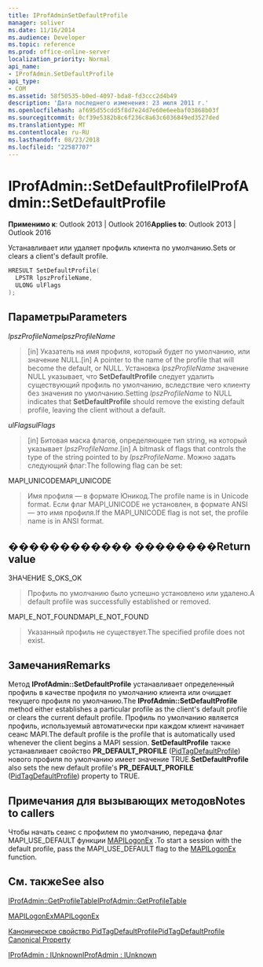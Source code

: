 ```yaml
---
title: IProfAdminSetDefaultProfile
manager: soliver
ms.date: 11/16/2014
ms.audience: Developer
ms.topic: reference
ms.prod: office-online-server
localization_priority: Normal
api_name:
- IProfAdmin.SetDefaultProfile
api_type:
- COM
ms.assetid: 58f50535-b0ed-4097-bda8-fd3ccc2d4b49
description: 'Дата последнего изменения: 23 июля 2011 г.'
ms.openlocfilehash: af695d55cdd5f8d7e24d7e60e6eebaf03868b03f
ms.sourcegitcommit: 0cf39e5382b8c6f236c8a63c6036849ed3527ded
ms.translationtype: MT
ms.contentlocale: ru-RU
ms.lasthandoff: 08/23/2018
ms.locfileid: "22587707"
---
```

# <a name="iprofadminsetdefaultprofile"></a><span data-ttu-id="bbfd6-103">IProfAdmin::SetDefaultProfile</span><span class="sxs-lookup"><span data-stu-id="bbfd6-103">IProfAdmin::SetDefaultProfile</span></span>

  
  
<span data-ttu-id="bbfd6-104">**Применимо к**: Outlook 2013 | Outlook 2016</span><span class="sxs-lookup"><span data-stu-id="bbfd6-104">**Applies to**: Outlook 2013 | Outlook 2016</span></span> 
  
<span data-ttu-id="bbfd6-105">Устанавливает или удаляет профиль клиента по умолчанию.</span><span class="sxs-lookup"><span data-stu-id="bbfd6-105">Sets or clears a client's default profile.</span></span>
  
```cpp
HRESULT SetDefaultProfile(
  LPSTR lpszProfileName,
  ULONG ulFlags
);
```

## <a name="parameters"></a><span data-ttu-id="bbfd6-106">Параметры</span><span class="sxs-lookup"><span data-stu-id="bbfd6-106">Parameters</span></span>

 <span data-ttu-id="bbfd6-107">_lpszProfileName_</span><span class="sxs-lookup"><span data-stu-id="bbfd6-107">_lpszProfileName_</span></span>
  
> <span data-ttu-id="bbfd6-108">[in] Указатель на имя профиля, который будет по умолчанию, или значение NULL.</span><span class="sxs-lookup"><span data-stu-id="bbfd6-108">[in] A pointer to the name of the profile that will become the default, or NULL.</span></span> <span data-ttu-id="bbfd6-109">Установка _lpszProfileName_ значение NULL указывает, что **SetDefaultProfile** следует удалить существующий профиль по умолчанию, вследствие чего клиенту без значения по умолчанию.</span><span class="sxs-lookup"><span data-stu-id="bbfd6-109">Setting  _lpszProfileName_ to NULL indicates that **SetDefaultProfile** should remove the existing default profile, leaving the client without a default.</span></span> 
    
 <span data-ttu-id="bbfd6-110">_ulFlags_</span><span class="sxs-lookup"><span data-stu-id="bbfd6-110">_ulFlags_</span></span>
  
> <span data-ttu-id="bbfd6-111">[in] Битовая маска флагов, определяющее тип string, на который указывает _lpszProfileName_.</span><span class="sxs-lookup"><span data-stu-id="bbfd6-111">[in] A bitmask of flags that controls the type of the string pointed to by  _lpszProfileName_.</span></span> <span data-ttu-id="bbfd6-112">Можно задать следующий флаг:</span><span class="sxs-lookup"><span data-stu-id="bbfd6-112">The following flag can be set:</span></span>
    
<span data-ttu-id="bbfd6-113">MAPI_UNICODE</span><span class="sxs-lookup"><span data-stu-id="bbfd6-113">MAPI_UNICODE</span></span> 
  
> <span data-ttu-id="bbfd6-114">Имя профиля — в формате Юникод.</span><span class="sxs-lookup"><span data-stu-id="bbfd6-114">The profile name is in Unicode format.</span></span> <span data-ttu-id="bbfd6-115">Если флаг MAPI_UNICODE не установлен, в формате ANSI — это имя профиля.</span><span class="sxs-lookup"><span data-stu-id="bbfd6-115">If the MAPI_UNICODE flag is not set, the profile name is in ANSI format.</span></span>
    
## <a name="return-value"></a><span data-ttu-id="bbfd6-116">������������ ��������</span><span class="sxs-lookup"><span data-stu-id="bbfd6-116">Return value</span></span>

<span data-ttu-id="bbfd6-117">ЗНАЧЕНИЕ S_OK</span><span class="sxs-lookup"><span data-stu-id="bbfd6-117">S_OK</span></span> 
  
> <span data-ttu-id="bbfd6-118">Профиль по умолчанию было успешно установлено или удалено.</span><span class="sxs-lookup"><span data-stu-id="bbfd6-118">A default profile was successfully established or removed.</span></span>
    
<span data-ttu-id="bbfd6-119">MAPI_E_NOT_FOUND</span><span class="sxs-lookup"><span data-stu-id="bbfd6-119">MAPI_E_NOT_FOUND</span></span> 
  
> <span data-ttu-id="bbfd6-120">Указанный профиль не существует.</span><span class="sxs-lookup"><span data-stu-id="bbfd6-120">The specified profile does not exist.</span></span>
    
## <a name="remarks"></a><span data-ttu-id="bbfd6-121">Замечания</span><span class="sxs-lookup"><span data-stu-id="bbfd6-121">Remarks</span></span>

<span data-ttu-id="bbfd6-122">Метод **IProfAdmin::SetDefaultProfile** устанавливает определенный профиль в качестве профиля по умолчанию клиента или очищает текущего профиля по умолчанию.</span><span class="sxs-lookup"><span data-stu-id="bbfd6-122">The **IProfAdmin::SetDefaultProfile** method either establishes a particular profile as the client's default profile or clears the current default profile.</span></span> <span data-ttu-id="bbfd6-123">Профиль по умолчанию является профиль, используемый автоматически при каждом клиент начинает сеанс MAPI.</span><span class="sxs-lookup"><span data-stu-id="bbfd6-123">The default profile is the profile that is automatically used whenever the client begins a MAPI session.</span></span> <span data-ttu-id="bbfd6-124">**SetDefaultProfile** также устанавливает свойство **PR_DEFAULT_PROFILE** ([PidTagDefaultProfile](pidtagdefaultprofile-canonical-property.md)) нового профиля по умолчанию имеет значение TRUE.</span><span class="sxs-lookup"><span data-stu-id="bbfd6-124">**SetDefaultProfile** also sets the new default profile's **PR_DEFAULT_PROFILE** ([PidTagDefaultProfile](pidtagdefaultprofile-canonical-property.md)) property to TRUE.</span></span>
  
## <a name="notes-to-callers"></a><span data-ttu-id="bbfd6-125">Примечания для вызывающих методов</span><span class="sxs-lookup"><span data-stu-id="bbfd6-125">Notes to callers</span></span>

<span data-ttu-id="bbfd6-126">Чтобы начать сеанс с профилем по умолчанию, передача флаг MAPI_USE_DEFAULT функции [MAPILogonEx](mapilogonex.md) .</span><span class="sxs-lookup"><span data-stu-id="bbfd6-126">To start a session with the default profile, pass the MAPI_USE_DEFAULT flag to the [MAPILogonEx](mapilogonex.md) function.</span></span> 
  
## <a name="see-also"></a><span data-ttu-id="bbfd6-127">См. также</span><span class="sxs-lookup"><span data-stu-id="bbfd6-127">See also</span></span>



[<span data-ttu-id="bbfd6-128">IProfAdmin::GetProfileTable</span><span class="sxs-lookup"><span data-stu-id="bbfd6-128">IProfAdmin::GetProfileTable</span></span>](iprofadmin-getprofiletable.md)
  
[<span data-ttu-id="bbfd6-129">MAPILogonEx</span><span class="sxs-lookup"><span data-stu-id="bbfd6-129">MAPILogonEx</span></span>](mapilogonex.md)
  
[<span data-ttu-id="bbfd6-130">Каноническое свойство PidTagDefaultProfile</span><span class="sxs-lookup"><span data-stu-id="bbfd6-130">PidTagDefaultProfile Canonical Property</span></span>](pidtagdefaultprofile-canonical-property.md)
  
[<span data-ttu-id="bbfd6-131">IProfAdmin : IUnknown</span><span class="sxs-lookup"><span data-stu-id="bbfd6-131">IProfAdmin : IUnknown</span></span>](iprofadminiunknown.md)

